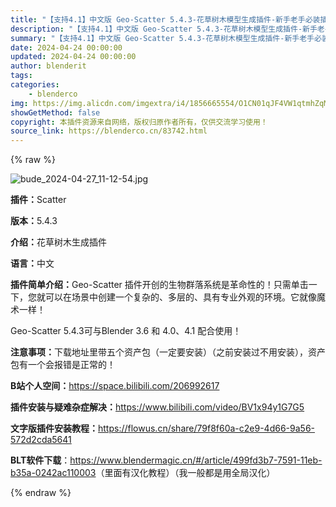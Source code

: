 ```yaml
---
title: "【支持4.1】中文版 Geo-Scatter 5.4.3-花草树木模型生成插件-新手老手必装插件-大面积铺草必备"
description: "【支持4.1】中文版 Geo-Scatter 5.4.3-花草树木模型生成插件-新手老手必装插件-大面积铺草必备"
summary: "【支持4.1】中文版 Geo-Scatter 5.4.3-花草树木模型生成插件-新手老手必装插件-大面积铺草必备"
date: 2024-04-24 00:00:00
updated: 2024-04-24 00:00:00
author: blenderit
tags: 
categories:
    - blenderco
img: https://img.alicdn.com/imgextra/i4/1856665554/O1CN01qJF4VW1qtmhZqMvDn_!!1856665554.jpg
showGetMethod: false
copyright: 本插件资源来自网络，版权归原作者所有，仅供交流学习使用！
source_link: https://blenderco.cn/83742.html
---
```


{% raw %}
<p><img src="https://img.alicdn.com/imgextra/i3/1856665554/O1CN01CaN9mM1qtmhTuyr9L_!!1856665554.jpg" alt="bude_2024-04-27_11-12-54.jpg"></p><p><strong>插件：</strong>Scatter</p><p><strong>版本：</strong>5.4.3</p><p><strong>介绍：</strong>花草树木生成插件</p><p><strong>语言：</strong>中文</p><p><strong>插件简单介绍：</strong>Geo-Scatter 插件开创的生物群落系统是革命性的！只需单击一下，您就可以在场景中创建一个复杂的、多层的、具有专业外观的环境。它就像魔术一样！</p><p>Geo-Scatter 5.4.3可与Blender 3.6 和 4.0、4.1 配合使用！</p><p><strong>注意事项：</strong>下载地址里带五个资产包（一定要安装）（之前安装过不用安装），资产包有一个会报错是正常的！</p><p><strong>B站个人空间：</strong><a href="https://space.bilibili.com/206992617" target="_blank" rel="noopener">https://space.bilibili.com/206992617</a></p><p><strong>插件安装与疑难杂症解决：</strong><a href="https://www.bilibili.com/video/BV1x94y1G7G5" target="_blank" rel="noopener">https://www.bilibili.com/video/BV1x94y1G7G5</a></p><p><strong>文字版插件安装教程：</strong><a href="https://flowus.cn/share/79f8f60a-c2e9-4d66-9a56-572d2cda5641" target="_blank" rel="noopener">https://flowus.cn/share/79f8f60a-c2e9-4d66-9a56-572d2cda5641</a></p><p><strong>BLT软件下载</strong>：<a href="https://www.blendermagic.cn/#/article/499fd3b7-7591-11eb-b35a-0242ac110003" target="_blank" rel="noopener">https://www.blendermagic.cn/#/article/499fd3b7-7591-11eb-b35a-0242ac110003</a>（里面有汉化教程）（我一般都是用全局汉化）</p>
<div style="display: none">blenderco</div>
{% endraw %}